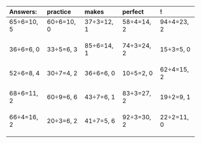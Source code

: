 | Answers: | practice | makes | perfect | ! |
| :--- | :--- | :--- | :--- | :--- |
| 65÷6=10, 5 | 60÷6=10, 0 | 37÷3=12, 1 | 58÷4=14, 2 | 94÷4=23, 2 | 
|   |   |   |   |   | 
|   |   |   |   |   | 
|   |   |   |   |   | 
| 36÷6=6, 0 | 33÷5=6, 3 | 85÷6=14, 1 | 74÷3=24, 2 | 15÷3=5, 0 | 
|   |   |   |   |   | 
|   |   |   |   |   | 
|   |   |   |   |   | 
| 52÷6=8, 4 | 30÷7=4, 2 | 36÷6=6, 0 | 10÷5=2, 0 | 62÷4=15, 2 | 
|   |   |   |   |   | 
|   |   |   |   |   | 
|   |   |   |   |   | 
| 68÷6=11, 2 | 60÷9=6, 6 | 43÷7=6, 1 | 83÷3=27, 2 | 19÷2=9, 1 | 
|   |   |   |   |   | 
|   |   |   |   |   | 
|   |   |   |   |   | 
| 66÷4=16, 2 | 20÷3=6, 2 | 41÷7=5, 6 | 92÷3=30, 2 | 22÷2=11, 0 | 
|   |   |   |   |   | 
|   |   |   |   |   | 
|   |   |   |   |   | 
